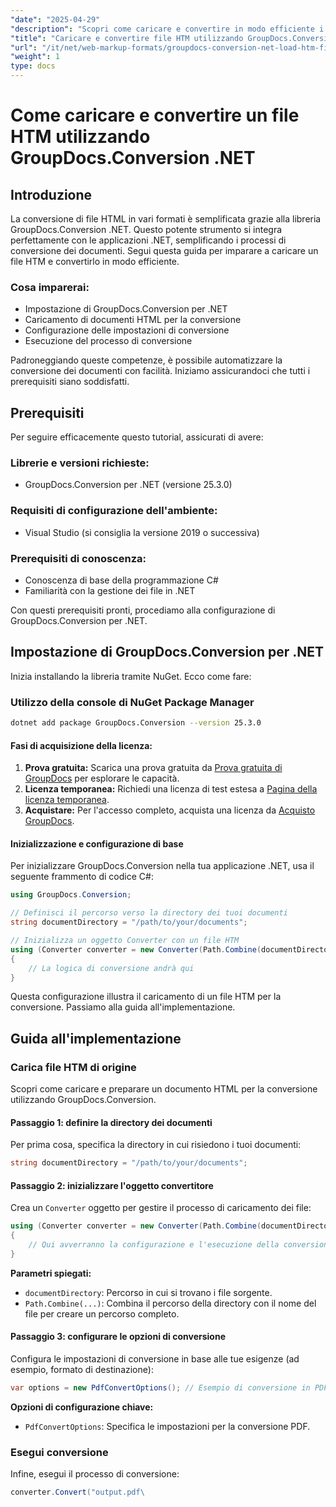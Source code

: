 ```yaml
---
"date": "2025-04-29"
"description": "Scopri come caricare e convertire in modo efficiente i file HTML con GroupDocs.Conversion per .NET. Questa guida illustra installazione, configurazione e applicazioni pratiche."
"title": "Caricare e convertire file HTM utilizzando GroupDocs.Conversion .NET&#58; una guida passo passo"
"url": "/it/net/web-markup-formats/groupdocs-conversion-net-load-htm-files/"
"weight": 1
type: docs
---
```

# Come caricare e convertire un file HTM utilizzando GroupDocs.Conversion .NET

## Introduzione

La conversione di file HTML in vari formati è semplificata grazie alla libreria GroupDocs.Conversion .NET. Questo potente strumento si integra perfettamente con le applicazioni .NET, semplificando i processi di conversione dei documenti. Segui questa guida per imparare a caricare un file HTM e convertirlo in modo efficiente.

### Cosa imparerai:
- Impostazione di GroupDocs.Conversion per .NET
- Caricamento di documenti HTML per la conversione
- Configurazione delle impostazioni di conversione
- Esecuzione del processo di conversione

Padroneggiando queste competenze, è possibile automatizzare la conversione dei documenti con facilità. Iniziamo assicurandoci che tutti i prerequisiti siano soddisfatti.

## Prerequisiti

Per seguire efficacemente questo tutorial, assicurati di avere:

### Librerie e versioni richieste:
- GroupDocs.Conversion per .NET (versione 25.3.0)
  

### Requisiti di configurazione dell'ambiente:
- Visual Studio (si consiglia la versione 2019 o successiva)

### Prerequisiti di conoscenza:
- Conoscenza di base della programmazione C#
- Familiarità con la gestione dei file in .NET

Con questi prerequisiti pronti, procediamo alla configurazione di GroupDocs.Conversion per .NET.

## Impostazione di GroupDocs.Conversion per .NET

Inizia installando la libreria tramite NuGet. Ecco come fare:

### Utilizzo della console di NuGet Package Manager
```bash
dotnet add package GroupDocs.Conversion --version 25.3.0
```

#### Fasi di acquisizione della licenza:
1. **Prova gratuita:** Scarica una prova gratuita da [Prova gratuita di GroupDocs](https://releases.groupdocs.com/conversion/net/) per esplorare le capacità.
2. **Licenza temporanea:** Richiedi una licenza di test estesa a [Pagina della licenza temporanea](https://purchase.groupdocs.com/temporary-license/).
3. **Acquistare:** Per l'accesso completo, acquista una licenza da [Acquisto GroupDocs](https://purchase.groupdocs.com/buy).

#### Inizializzazione e configurazione di base

Per inizializzare GroupDocs.Conversion nella tua applicazione .NET, usa il seguente frammento di codice C#:

```csharp
using GroupDocs.Conversion;

// Definisci il percorso verso la directory dei tuoi documenti
string documentDirectory = "/path/to/your/documents";

// Inizializza un oggetto Converter con un file HTM
using (Converter converter = new Converter(Path.Combine(documentDirectory, "sample.htm")))
{
    // La logica di conversione andrà qui
}
```

Questa configurazione illustra il caricamento di un file HTM per la conversione. Passiamo alla guida all'implementazione.

## Guida all'implementazione

### Carica file HTM di origine

Scopri come caricare e preparare un documento HTML per la conversione utilizzando GroupDocs.Conversion.

#### Passaggio 1: definire la directory dei documenti
Per prima cosa, specifica la directory in cui risiedono i tuoi documenti:

```csharp
string documentDirectory = "/path/to/your/documents";
```

#### Passaggio 2: inizializzare l'oggetto convertitore
Crea un `Converter` oggetto per gestire il processo di caricamento dei file:

```csharp
using (Converter converter = new Converter(Path.Combine(documentDirectory, "sample.htm")))
{
    // Qui avverranno la configurazione e l'esecuzione della conversione.
}
```

**Parametri spiegati:**
- `documentDirectory`: Percorso in cui si trovano i file sorgente.
- `Path.Combine(...)`: Combina il percorso della directory con il nome del file per creare un percorso completo.

#### Passaggio 3: configurare le opzioni di conversione
Configura le impostazioni di conversione in base alle tue esigenze (ad esempio, formato di destinazione):

```csharp
var options = new PdfConvertOptions(); // Esempio di conversione in PDF
```

**Opzioni di configurazione chiave:**
- `PdfConvertOptions`: Specifica le impostazioni per la conversione PDF.

### Esegui conversione
Infine, esegui il processo di conversione:

```csharp
converter.Convert("output.pdf\